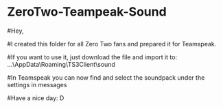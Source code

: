 # ZeroTwo-Teampeak-Sound
#Hey,

#I created this folder for all Zero Two fans and prepared it for Teamspeak.

#If you want to use it, just download the file and import it to: ...\AppData\Roaming\TS3Client\sound

#In Teamspeak you can now find and select the soundpack under the settings in messages

#Have a nice day: D
